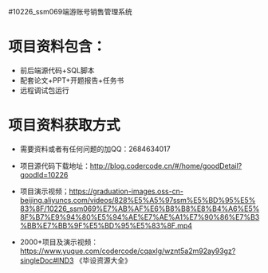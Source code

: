 #10226_ssm069端游账号销售管理系统

# 项目资料包含：
* 前后端源代码+SQL脚本
* 配套论文+PPT+开题报告+任务书
* 远程调试包运行

# 项目资料获取方式
* 需要资料或者有任何问题的加QQ：2684634017

* 项目源代码下载地址：http://blog.codercode.cn/#/home/goodDetail?goodId=10226

* 项目演示视频；https://graduation-images.oss-cn-beijing.aliyuncs.com/videos/828%E5%A5%97ssm%E5%BD%95%E5%83%8F/10226_ssm069%E7%AB%AF%E6%B8%B8%E8%B4%A6%E5%8F%B7%E9%94%80%E5%94%AE%E7%AE%A1%E7%90%86%E7%B3%BB%E7%BB%9F%E5%BD%95%E5%83%8F.mp4


* 2000+项目及演示视频：https://www.yuque.com/codercode/cqaxlg/wznt5a2m92ay93gz?singleDoc#lND3 《毕设资源大全》


